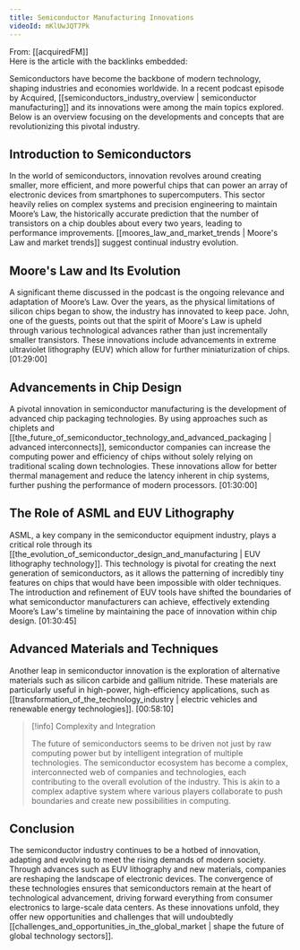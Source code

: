 ```yaml
---
title: Semiconductor Manufacturing Innovations
videoId: mKlUwJQT7Pk
---
```


From: [[acquiredFM]] <br/> 
Here is the article with the backlinks embedded:

Semiconductors have become the backbone of modern technology, shaping industries and economies worldwide. In a recent podcast episode by Acquired, [[semiconductors_industry_overview | semiconductor manufacturing]] and its innovations were among the main topics explored. Below is an overview focusing on the developments and concepts that are revolutionizing this pivotal industry.

## Introduction to Semiconductors

In the world of semiconductors, innovation revolves around creating smaller, more efficient, and more powerful chips that can power an array of electronic devices from smartphones to supercomputers. This sector heavily relies on complex systems and precision engineering to maintain Moore’s Law, the historically accurate prediction that the number of transistors on a chip doubles about every two years, leading to performance improvements. [[moores_law_and_market_trends | Moore's Law and market trends]] suggest continual industry evolution.

## Moore's Law and Its Evolution

A significant theme discussed in the podcast is the ongoing relevance and adaptation of Moore’s Law. Over the years, as the physical limitations of silicon chips began to show, the industry has innovated to keep pace. John, one of the guests, points out that the spirit of Moore's Law is upheld through various technological advances rather than just incrementally smaller transistors. These innovations include advancements in extreme ultraviolet lithography (EUV) which allow for further miniaturization of chips. <a class="yt-timestamp" data-t="01:29:00">[01:29:00]</a>

## Advancements in Chip Design

A pivotal innovation in semiconductor manufacturing is the development of advanced chip packaging technologies. By using approaches such as chiplets and [[the_future_of_semiconductor_technology_and_advanced_packaging | advanced interconnects]], semiconductor companies can increase the computing power and efficiency of chips without solely relying on traditional scaling down technologies. These innovations allow for better thermal management and reduce the latency inherent in chip systems, further pushing the performance of modern processors. <a class="yt-timestamp" data-t="01:30:00">[01:30:00]</a>

## The Role of ASML and EUV Lithography

ASML, a key company in the semiconductor equipment industry, plays a critical role through its [[the_evolution_of_semiconductor_design_and_manufacturing | EUV lithography technology]]. This technology is pivotal for creating the next generation of semiconductors, as it allows the patterning of incredibly tiny features on chips that would have been impossible with older techniques. The introduction and refinement of EUV tools have shifted the boundaries of what semiconductor manufacturers can achieve, effectively extending Moore’s Law's timeline by maintaining the pace of innovation within chip design. <a class="yt-timestamp" data-t="01:30:45">[01:30:45]</a>

## Advanced Materials and Techniques

Another leap in semiconductor innovation is the exploration of alternative materials such as silicon carbide and gallium nitride. These materials are particularly useful in high-power, high-efficiency applications, such as [[transformation_of_the_technology_industry | electric vehicles and renewable energy technologies]]. <a class="yt-timestamp" data-t="00:58:10">[00:58:10]</a>

> [!info] Complexity and Integration
> 
> The future of semiconductors seems to be driven not just by raw computing power but by intelligent integration of multiple technologies. The semiconductor ecosystem has become a complex, interconnected web of companies and technologies, each contributing to the overall evolution of the industry. This is akin to a complex adaptive system where various players collaborate to push boundaries and create new possibilities in computing.

## Conclusion

The semiconductor industry continues to be a hotbed of innovation, adapting and evolving to meet the rising demands of modern society. Through advances such as EUV lithography and new materials, companies are reshaping the landscape of electronic devices. The convergence of these technologies ensures that semiconductors remain at the heart of technological advancement, driving forward everything from consumer electronics to large-scale data centers. As these innovations unfold, they offer new opportunities and challenges that will undoubtedly [[challenges_and_opportunities_in_the_global_market | shape the future of global technology sectors]].